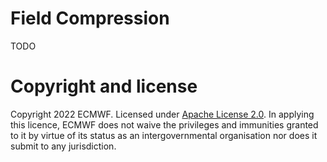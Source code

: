 # Field Compression

TODO


# Copyright and license

Copyright 2022 ECMWF. Licensed under [Apache License 2.0](LICENSE.txt). In applying this licence, ECMWF does not waive the privileges and immunities granted to it by virtue of its status as an intergovernmental organisation nor does it submit to any jurisdiction.

